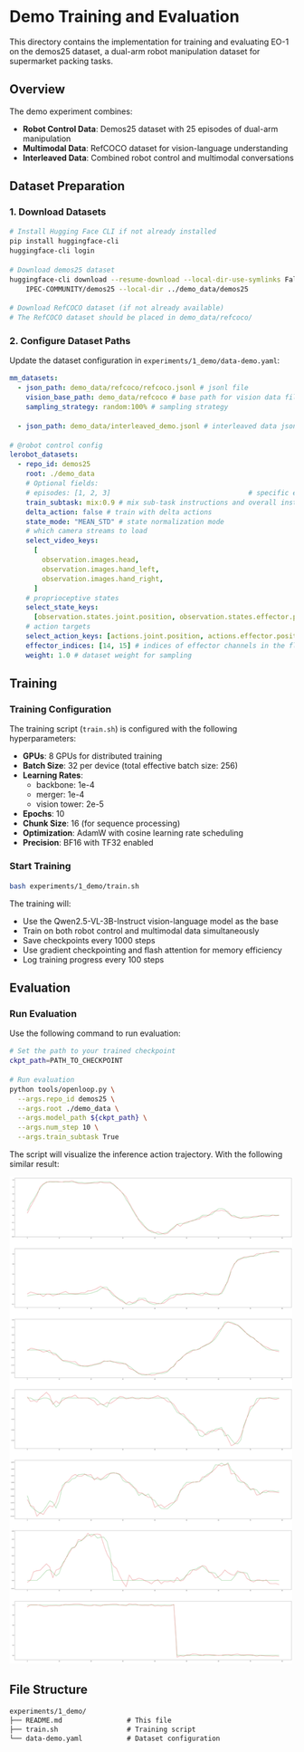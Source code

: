 # Demo Training and Evaluation

This directory contains the implementation for training and evaluating EO-1 on the demos25 dataset, a dual-arm robot manipulation dataset for supermarket packing tasks.

## Overview

The demo experiment combines:

- **Robot Control Data**: Demos25 dataset with 25 episodes of dual-arm manipulation
- **Multimodal Data**: RefCOCO dataset for vision-language understanding
- **Interleaved Data**: Combined robot control and multimodal conversations

## Dataset Preparation

### 1. Download Datasets

```bash
# Install Hugging Face CLI if not already installed
pip install huggingface-cli
huggingface-cli login

# Download demos25 dataset
huggingface-cli download --resume-download --local-dir-use-symlinks False --repo-type dataset \
    IPEC-COMMUNITY/demos25 --local-dir ../demo_data/demos25

# Download RefCOCO dataset (if not already available)
# The RefCOCO dataset should be placed in demo_data/refcoco/
```

### 2. Configure Dataset Paths

Update the dataset configuration in `experiments/1_demo/data-demo.yaml`:

```yaml
mm_datasets:
  - json_path: demo_data/refcoco/refcoco.jsonl # jsonl file
    vision_base_path: demo_data/refcoco # base path for vision data files referenced in the JSONL
    sampling_strategy: random:100% # sampling strategy

  - json_path: demo_data/interleaved_demo.jsonl # interleaved data jsonl

# @robot control config
lerobot_datasets:
  - repo_id: demos25
    root: ./demo_data
    # Optional fields:
    # episodes: [1, 2, 3]                                  # specific episodes to load (None = all)
    train_subtask: mix:0.9 # mix sub-task instructions and overall instructions with 90% sub-task
    delta_action: false # train with delta actions
    state_mode: "MEAN_STD" # state normalization mode
    # which camera streams to load
    select_video_keys:
      [
        observation.images.head,
        observation.images.hand_left,
        observation.images.hand_right,
      ]
    # proprioceptive states
    select_state_keys:
      [observation.states.joint.position, observation.states.effector.position]
    # action targets
    select_action_keys: [actions.joint.position, actions.effector.position]
    effector_indices: [14, 15] # indices of effector channels in the flattened action vector
    weight: 1.0 # dataset weight for sampling
```

## Training

### Training Configuration

The training script (`train.sh`) is configured with the following hyperparameters:

- **GPUs**: 8 GPUs for distributed training
- **Batch Size**: 32 per device (total effective batch size: 256)
- **Learning Rates**:
  - backbone: 1e-4
  - merger: 1e-4
  - vision tower: 2e-5
- **Epochs**: 10
- **Chunk Size**: 16 (for sequence processing)
- **Optimization**: AdamW with cosine learning rate scheduling
- **Precision**: BF16 with TF32 enabled

### Start Training

```bash
bash experiments/1_demo/train.sh
```

The training will:

- Use the Qwen2.5-VL-3B-Instruct vision-language model as the base
- Train on both robot control and multimodal data simultaneously
- Save checkpoints every 1000 steps
- Use gradient checkpointing and flash attention for memory efficiency
- Log training progress every 100 steps

## Evaluation

### Run Evaluation

Use the following command to run evaluation:

```bash
# Set the path to your trained checkpoint
ckpt_path=PATH_TO_CHECKPOINT

# Run evaluation
python tools/openloop.py \
  --args.repo_id demos25 \
  --args.root ./demo_data \
  --args.model_path ${ckpt_path} \
  --args.num_step 10 \
  --args.train_subtask True
```

The script will visualize the inference action trajectory. With the following similar result:

<img src="../../.assets/openloop_example.png" width="500">

## File Structure

```
experiments/1_demo/
├── README.md                # This file
├── train.sh                 # Training script
└── data-demo.yaml           # Dataset configuration
```
